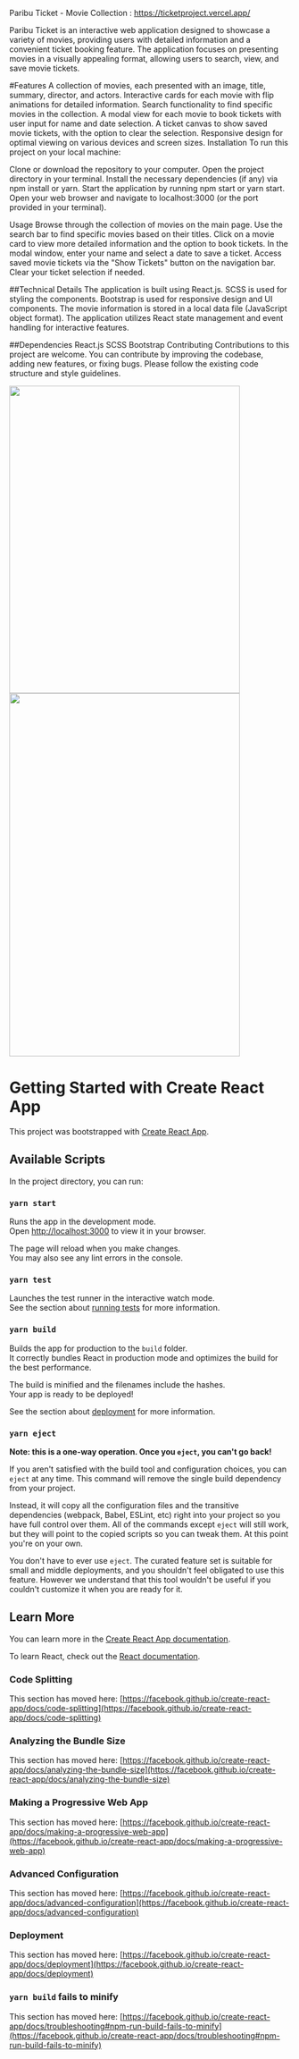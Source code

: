 Paribu Ticket - Movie Collection  : https://ticketproject.vercel.app/





Paribu Ticket is an interactive web application designed to showcase a variety of movies, providing users with detailed information and a convenient ticket booking feature. The application focuses on presenting movies in a visually appealing format, allowing users to search, view, and save movie tickets.


#Features
A collection of movies, each presented with an image, title, summary, director, and actors.
Interactive cards for each movie with flip animations for detailed information.
Search functionality to find specific movies in the collection.
A modal view for each movie to book tickets with user input for name and date selection.
A ticket canvas to show saved movie tickets, with the option to clear the selection.
Responsive design for optimal viewing on various devices and screen sizes.
Installation
To run this project on your local machine:

Clone or download the repository to your computer.
Open the project directory in your terminal.
Install the necessary dependencies (if any) via npm install or yarn.
Start the application by running npm start or yarn start.
Open your web browser and navigate to localhost:3000 (or the port provided in your terminal).

Usage
Browse through the collection of movies on the main page.
Use the search bar to find specific movies based on their titles.
Click on a movie card to view more detailed information and the option to book tickets.
In the modal window, enter your name and select a date to save a ticket.
Access saved movie tickets via the "Show Tickets" button on the navigation bar.
Clear your ticket selection if needed.


##Technical Details
The application is built using React.js.
SCSS is used for styling the components.
Bootstrap is used for responsive design and UI components.
The movie information is stored in a local data file (JavaScript object format).
The application utilizes React state management and event handling for interactive features.


##Dependencies
React.js
SCSS
Bootstrap
Contributing
Contributions to this project are welcome. You can contribute by improving the codebase, adding new features, or fixing bugs. Please follow the existing code structure and style guidelines.




<img src="./Animationticket.gif"  width="90.5%" height="550" />
<img src="./Animationticket2.gif"  width="90.5%" height="650" />






# Getting Started with Create React App

This project was bootstrapped with [Create React App](https://github.com/facebook/create-react-app).

## Available Scripts

In the project directory, you can run:

### `yarn start`

Runs the app in the development mode.\
Open [http://localhost:3000](http://localhost:3000) to view it in your browser.

The page will reload when you make changes.\
You may also see any lint errors in the console.

### `yarn test`

Launches the test runner in the interactive watch mode.\
See the section about [running tests](https://facebook.github.io/create-react-app/docs/running-tests) for more information.

### `yarn build`

Builds the app for production to the `build` folder.\
It correctly bundles React in production mode and optimizes the build for the best performance.

The build is minified and the filenames include the hashes.\
Your app is ready to be deployed!

See the section about [deployment](https://facebook.github.io/create-react-app/docs/deployment) for more information.

### `yarn eject`

**Note: this is a one-way operation. Once you `eject`, you can't go back!**

If you aren't satisfied with the build tool and configuration choices, you can `eject` at any time. This command will remove the single build dependency from your project.

Instead, it will copy all the configuration files and the transitive dependencies (webpack, Babel, ESLint, etc) right into your project so you have full control over them. All of the commands except `eject` will still work, but they will point to the copied scripts so you can tweak them. At this point you're on your own.

You don't have to ever use `eject`. The curated feature set is suitable for small and middle deployments, and you shouldn't feel obligated to use this feature. However we understand that this tool wouldn't be useful if you couldn't customize it when you are ready for it.

## Learn More

You can learn more in the [Create React App documentation](https://facebook.github.io/create-react-app/docs/getting-started).

To learn React, check out the [React documentation](https://reactjs.org/).

### Code Splitting

This section has moved here: [https://facebook.github.io/create-react-app/docs/code-splitting](https://facebook.github.io/create-react-app/docs/code-splitting)

### Analyzing the Bundle Size

This section has moved here: [https://facebook.github.io/create-react-app/docs/analyzing-the-bundle-size](https://facebook.github.io/create-react-app/docs/analyzing-the-bundle-size)

### Making a Progressive Web App

This section has moved here: [https://facebook.github.io/create-react-app/docs/making-a-progressive-web-app](https://facebook.github.io/create-react-app/docs/making-a-progressive-web-app)

### Advanced Configuration

This section has moved here: [https://facebook.github.io/create-react-app/docs/advanced-configuration](https://facebook.github.io/create-react-app/docs/advanced-configuration)

### Deployment

This section has moved here: [https://facebook.github.io/create-react-app/docs/deployment](https://facebook.github.io/create-react-app/docs/deployment)

### `yarn build` fails to minify

This section has moved here: [https://facebook.github.io/create-react-app/docs/troubleshooting#npm-run-build-fails-to-minify](https://facebook.github.io/create-react-app/docs/troubleshooting#npm-run-build-fails-to-minify)

